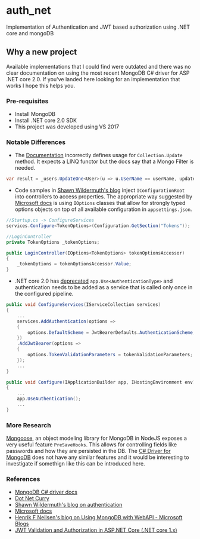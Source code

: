 # auth_net
Implementation of Authentication and JWT based authorization using .NET core and mongoDB

## Why a new project
Available implementations that I could find were outdated and there was no clear documentation on using the most recent MongoDB C# driver for ASP .NET core 2.0. If you've landed here looking for an implementation that works I hope this helps you.

### Pre-requisites
- Install MongoDB
- Install .NET core 2.0 SDK
- This project was developed using VS 2017

### Notable Differences
- The [Documentation](https://docs.mongodb.com/getting-started/csharp/update/) incorrectly defines usage for  `Collection.Update` method. It expects a LINQ functor but the docs say that a Mongo Filter is needed.

```C#
var result = _users.UpdateOne<User>(u => u.UserName == userName, update);
```

- Code samples in [Shawn Wildermuth's blog](https://wildermuth.com/2017/08/19/Two-AuthorizationSchemes-in-ASP-NET-Core-2) inject `IConfigurationRoot` into controllers to access properties. The appropriate way suggested by [Microsoft docs](https://docs.microsoft.com/en-us/aspnet/core/fundamentals/configuration?tabs=basicconfiguration) is using `IOptions` classes that allow for strongly typed options objects on top of all available configuration in `appsettings.json`.

```C#
//Startup.cs -> ConfigureServices
services.Configure<TokenOptions>(Configuration.GetSection("Tokens"));

//LoginController
private TokenOptions _tokenOptions;

public LoginController(IOptions<TokenOptions> tokenOptionsAccessor)
{
	_tokenOptions = tokenOptionsAccessor.Value;
}

```
- .NET core 2.0 has [deprecated](https://docs.microsoft.com/en-us/aspnet/core/migration/1x-to-2x/identity-2x) `app.Use<AuthenticationType>` and authentication needs to be added as a service that is called only once in the configured pipeline.

```C#
public void ConfigureServices(IServiceCollection services)
{
	...
	services.AddAuthentication(options =>
	{
		options.DefaultScheme = JwtBearerDefaults.AuthenticationScheme;
	})
	.AddJwtBearer(options => 
	{
		options.TokenValidationParameters = tokenValidationParameters;
	});
	...
}

public void Configure(IApplicationBuilder app, IHostingEnvironment env)
{
	...
	app.UseAuthentication();
	...
}
```


### More Research
[Mongoose](http://mongoosejs.com/), an object modeling library for MongoDB in NodeJS exposes a very useful feature `PreSaveHooks`. This allows for controlling fields like passwords and how they are persisted in the DB. The [C# Driver for MongoDB](https://docs.mongodb.com/getting-started/csharp/) does not have any similar features and it would be interesting to investigate if somethign like this can be introduced here.

### References
- [MongoDB C# driver docs](https://docs.mongodb.com/getting-started/csharp/)
- [Dot Net Curry](http://www.dotnetcurry.com/aspnet-mvc/1267/using-mongodb-nosql-database-with-aspnet-webapi-core)
- [Shawn Wildermuth's blog on authentication](https://wildermuth.com/2017/08/19/Two-AuthorizationSchemes-in-ASP-NET-Core-2)
- [Microsoft docs](https://docs.microsoft.com/en-us/aspnet/core/fundamentals/configuration)
- [Henrik F Neilsen's blog on Using MongoDB with WebAPI - Microsoft Blogs](https://blogs.msdn.microsoft.com/henrikn/2012/02/18/using-mongodb-with-asp-net-web-api/)
- [JWT Validation and Authorization in ASP.NET Core (.NET core 1.x)](https://blogs.msdn.microsoft.com/webdev/2017/04/06/jwt-validation-and-authorization-in-asp-net-core/)
